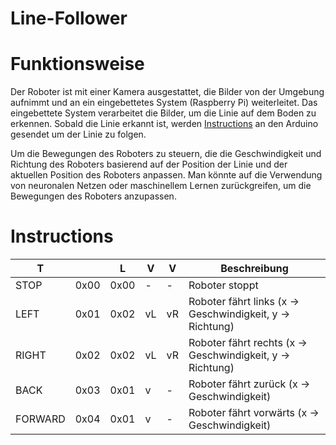 # Line-Follower

# Funktionsweise
Der Roboter ist mit einer Kamera ausgestattet, die Bilder von der Umgebung aufnimmt und an ein eingebettetes System (Raspberry Pi) weiterleitet. Das eingebettete System verarbeitet die Bilder, um die Linie auf dem Boden zu erkennen. Sobald die Linie erkannt ist, werden [Instructions](#Instructions) an den Arduino gesendet um der Linie zu folgen.

Um die Bewegungen des Roboters zu steuern, die die Geschwindigkeit und Richtung des Roboters basierend auf der Position der Linie und der aktuellen Position des Roboters anpassen. Man könnte auf die Verwendung von neuronalen Netzen oder maschinellem Lernen zurückgreifen, um die Bewegungen des Roboters anzupassen.














# Instructions
| T       |      | L    | V | V | Beschreibung                                                |
|---------|------|------|---|---|-------------------------------------------------------------|
| STOP    | 0x00 | 0x00 | - | - | Roboter stoppt                                              |
| LEFT    | 0x01 | 0x02 | vL| vR| Roboter fährt links    (x -> Geschwindigkeit, y -> Richtung)|
| RIGHT   | 0x02 | 0x02 | vL| vR| Roboter fährt rechts   (x -> Geschwindigkeit, y -> Richtung)|
| BACK    | 0x03 | 0x01 | v | - | Roboter fährt zurück   (x -> Geschwindigkeit)               |
| FORWARD | 0x04 | 0x01 | v | - | Roboter fährt vorwärts (x -> Geschwindigkeit)               |
